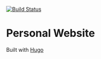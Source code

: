 [![Build Status](https://travis-ci.org/tolbrino/www.tbreddin.com.svg)](https://travis-ci.org/tolbrino/www.tbreddin.com)

# Personal Website

Built with [Hugo](https://github.com/spf13/hugo)
